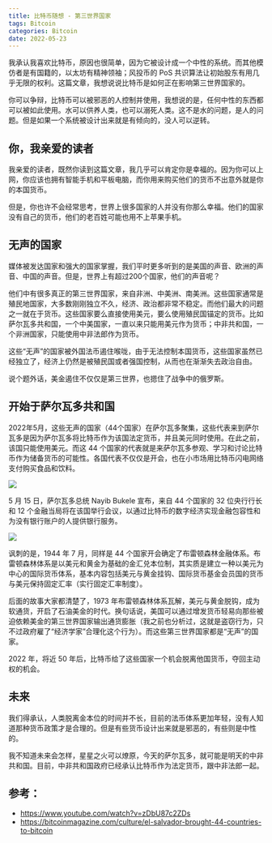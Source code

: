 ```yaml
---
title: 比特币随想 - 第三世界国家
tags: Bitcoin
categories: Bitcoin
date: 2022-05-23
---
```


我承认我喜欢比特币，原因也很简单，因为它被设计成一个中性的系统。而其他模仿者是有国籍的，以太坊有精神领袖；风投币的 PoS 共识算法让初始股东有用几乎无限的权利。这篇文章，我想说说比特币是如何正在影响第三世界国家的。

你可以争辩，比特币可以被邪恶的人控制并使用，我想说的是，任何中性的东西都可以被如此使用。水可以供养人类，也可以溺死人类。这不是水的问题，是人的问题。但是如果一个系统被设计出来就是有倾向的，没人可以逆转。

## 你，我亲爱的读者

我亲爱的读者，既然你读到这篇文章，我几乎可以肯定你是幸福的。因为你可以上网，你应该也拥有智能手机和平板电脑，而你用来购买他们的货币不出意外就是你的本国货币。

但是，你也许不会经常思考，世界上很多国家的人并没有你那么幸福。他们的国家没有自己的货币，他们的老百姓可能也用不上苹果手机。

## 无声的国家

媒体被发达国家和强大的国家掌握，我们平时更多听到的是美国的声音、欧洲的声音、中国的声音。但是，世界上有超过200个国家，他们的声音呢？

他们中有很多真正的第三世界国家，来自非洲、中美洲、南美洲。这些国家通常是殖民地国家，大多数刚刚独立不久，经济、政治都非常不稳定。而他们最大的问题之一就在于货币。这些国家要么直接使用美元，要么使用殖民国锚定的货币。比如萨尔瓦多共和国，一个中美国家，一直以来只能用美元作为货币；中非共和国，一个非洲国家，只能使用中非法郎作为货币。

这些“无声”的国家被外国法币遏住喉咙，由于无法控制本国货币，这些国家虽然已经独立了，经济上仍然是被殖民国或者强国控制，从而也在渐渐失去政治自由。

说个题外话，美金遏住不仅仅是第三世界，也摁住了战争中的俄罗斯。

## 开始于萨尔瓦多共和国

2022年5月，这些无声的国家（44个国家）在萨尔瓦多聚集，这些代表来到萨尔瓦多是因为萨尔瓦多将比特币作为该国法定货币，并且美元同时使用。在此之前，该国只能使用美元。而这 44 个国家的代表就是来萨尔瓦多参观、学习和讨论比特币作为储备货币的可能性。各国代表不仅仅是开会，也在小市场用比特币闪电网络支付购买食品和饮料。

![](https://i.imgur.com/7hVgJNq.png)

5 月 15 日，萨尔瓦多总统 Nayib Bukele 宣布，来自 44 个国家的 32 位央行行长和 12 个金融当局将在该国举行会议，以通过比特币的数字经济实现金融包容性和为没有银行账户的人提供银行服务。

![](https://i.imgur.com/qw9hMzB.jpg)

讽刺的是，1944 年 7 月，同样是 44 个国家开会确定了布雷顿森林金融体系。布雷顿森林体系是以美元和黄金为基础的金汇兑本位制，其实质是建立一种以美元为中心的国际货币体系，基本内容包括美元与黄金挂钩、国际货币基金会员国的货币与美元保持固定汇率（实行固定汇率制度）。

后面的故事大家都清楚了，1973 年布雷顿森林体系瓦解，美元与黄金脱钩，成为软通货，开启了石油美金的时代。换句话说，美国可以通过增发货币轻易向那些被迫依赖美金的第三世界国家输出通货膨胀（我之前也分析过，这就是盗窃行为，只不过政府雇了“经济学家”合理化这个行为）。而这些第三世界国家都是“无声”的国家。

2022 年，将近 50 年后，比特币给了这些国家一个机会脱离他国货币，夺回主动权的机会。

## 未来

我们得承认，人类脱离金本位的时间并不长，目前的法币体系更加年轻，没有人知道那种货币政策才是合理的。但是有些货币设计出来就是邪恶的，有些则是中性的。

我不知道未来会怎样，星星之火可以燎原，今天的萨尔瓦多，就可能是明天的中非共和国。目前，中非共和国政府已经承认比特币作为法定货币，跟中非法郎一起。

## 参考：

- https://www.youtube.com/watch?v=zDbU87c2ZDs
- https://bitcoinmagazine.com/culture/el-salvador-brought-44-countries-to-bitcoin